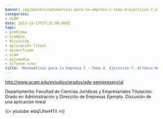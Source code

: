 ```yaml
---
banner: img/banners/matematicas-para-la-empresa-i-tema-4-ejercicio-7-alfonso-rosa.jpg
categories:
- UCAM
date: 2013-12-17T17:52:00.000Z
tags:
- problema
- ejemplo
- discusión
- aplicación lineal
- epimorfismo
- ucam
- polimedia
- alfonso rosa
title: 'Matemáticas para la Empresa I - Tema 4. Ejercicio 7. Alfonso Rosa'
---
```


http://www.ucam.edu/estudios/grados/ade-semipresencial

Departamento: Facultad de Ciencias Jurídicas y Empresariales
Titulación: Grado en Administración y Dirección de Empresas
Ejemplo. Discusión de una aplicación lineal

{{< youtube wbq1JhwHTiI >}}

